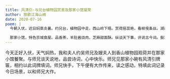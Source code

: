 ```yaml
---
title: 风清引·与兄台植物园赏景及那家小馆餐聚
author: 放歌江海山阙
date: 2020-07-16
poem: |
  今朝入伏，迟日焖蒸炎暑。约兄台，植物园中走，西山岭下晤。赏荷摇蕊艳，看柳曵条丝。湖岸绿芦笛，水萍浮。

  那家小馆，特色京城食屋。品香茶，羊肚酱烧肉，芝麻甜面酥。纵谈天下事，评说古今词。鬓霜皆不顾，两狂儒！
---
```


今天正好入伏，天气焖热，我和夫人约吴师兄及嫂夫人到香山植物园观荷并在那家小馆餐聚。与师兄谈天说地，品尝诗词，心中快乐。师兄见那家小碗有风清引牌匾，相约以此词牌填词。师兄快手，下午便有大作传来，读之感动，特填此词记录今日场景，以和师兄大作。
